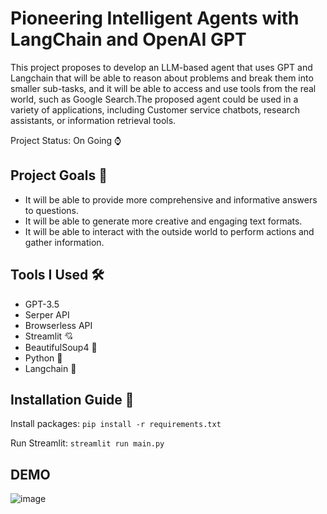 # Pioneering Intelligent Agents with LangChain and OpenAI GPT

This project proposes to develop an LLM-based agent that uses GPT and Langchain that will be able to reason about problems and break them into smaller sub-tasks, and it will be able to access and use tools from the real world, such as Google Search.The proposed agent could be used in a variety of applications, including Customer service chatbots, research assistants, or information retrieval tools.


Project Status: On Going ⌚

## Project Goals 🎯
* It will be able to provide more comprehensive and informative answers to questions.
* It will be able to generate more creative and engaging text formats.
* It will be able to interact with the outside world to perform actions and gather information.

## Tools I Used 🛠
* GPT-3.5
* Serper API
* Browserless API 
* Streamlit 💘
* BeautifulSoup4 🍲
* Python 🐍
* Langchain 🛬

## Installation Guide 📕

Install packages:
`pip install -r requirements.txt`

Run Streamlit:
`streamlit run main.py`

## DEMO
![image](https://github.com/ZahrizhalAli/LazyResearcher-AI-with-LLM-based-Agent/assets/58893316/426e2629-a6fa-47cf-9ed6-1e6f45a7ae1f)

